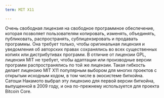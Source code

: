 ```yaml
---
term: MIT X11

---
```

Очень свободная лицензия на свободное программное обеспечение, которая позволяет пользователям копировать, изменять, объединять, публиковать, распространять, сублицензировать и продавать программы. Она требует только, чтобы оригинальная лицензия и уведомления об авторских правах сохранялись во всех существенных копиях или дистрибутивах программ. В отличие от лицензии GPL, лицензия MIT не требует, чтобы адаптации или производные версии программ распространялись по той же лицензии. Такая гибкость делает лицензию MIT X11 популярным выбором для многих проектов с открытым исходным кодом, в том числе в экосистеме биткойна. Сатоши Накамото выбрал эту лицензию для первой версии биткойна, выпущенной в 2009 году, и она по-прежнему используется для проекта Bitcoin Core.